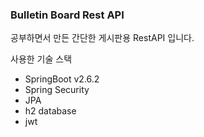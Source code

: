 ### Bulletin Board Rest API

공부하면서 만든 간단한 게시판용 RestAPI 입니다.

사용한 기술 스택
- SpringBoot v2.6.2
- Spring Security
- JPA
- h2 database
- jwt